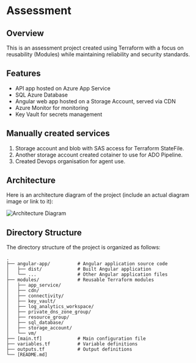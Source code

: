 # Assessment

## Overview
This is an assessment project created using Terraform with a focus on reusability (Modules) while maintaining reliability and security standards.

## Features
- API app hosted on Azure App Service
- SQL Azure Database
- Angular web app hosted on a Storage Account, served via CDN
- Azure Monitor for monitoring
- Key Vault for secrets management

## Manually created services
1. Storage account and blob with SAS access for Terraform StateFile.
2. Another storage account created cotainer to use for ADO Pipeline.
3. Created Devops organisation for agent use.

## Architecture
Here is an architecture diagram of the project (include an actual diagram image or link to it):

![Architecture Diagram](path/to/architecture-diagram.png)

## Directory Structure
The directory structure of the project is organized as follows:

```plaintext
.
├── angular-app/          # Angular application source code
│   ├── dist/             # Built Angular application
│   └── ...               # Other Angular application files
├── modules/              # Reusable Terraform modules
│   ├── app_service/
│   ├── cdn/
│   ├── connectivity/
│   ├── key_vault/
│   ├── log_analytics_workspace/
│   ├── private_dns_zone_group/
│   ├── resource_group/
│   ├── sql_database/
│   ├── storage_account/
│   └── vm/
├── [main.tf]             # Main configuration file
├── variables.tf          # Variable definitions
├── outputs.tf            # Output definitions
└── [README.md]      